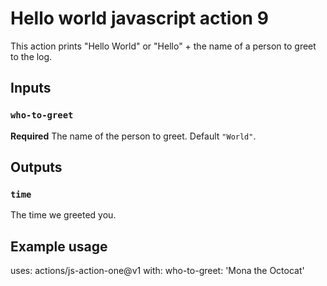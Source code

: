 # Hello world javascript action 9

This action prints "Hello World" or "Hello" + the name of a person to greet to the log.

## Inputs

### `who-to-greet`

**Required** The name of the person to greet. Default `"World"`.

## Outputs

### `time`

The time we greeted you.

## Example usage

uses: actions/js-action-one@v1
with:
  who-to-greet: 'Mona the Octocat'
